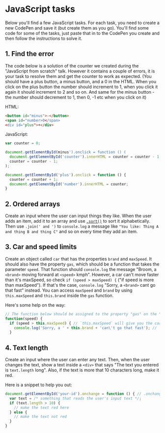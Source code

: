 # JavaScript tasks

Below you'll find a few JavaScript tasks. For each task, you need to create a new CodePen and save it (but create them as you go).
  You'll find some code for some of the tasks, just paste that in to the CodePen you create and then follow the instructions to solve it.

## 1. Find the error

The code below is a solution of the counter we created during the "JavaScript from scratch" talk. However it contains a couple of errors,
  it is your task to resolve them and get the counter to work as expected. (You should have a plus button, a minus button, and a 0 in the
  HTML. When you click on the plus button the number should increment to 1, when you click it again it should increment to 2 and so on.
  And same for the minus button - the number should decrement to 1, then 0, -1 etc when you click on it)

HTML:

```html
<button id="minus">-</button>
<span id="number>0</span>
<div id="plus">+</div>
```

JavaScript:

```js
var counter = 0;

document.getElementById(minus').onclick = function () (
  document.getElementById('counter').innerHTML = counter = counter - 1;
  counter = counter - 1;
);

document.getElementById('plus').onclick = function () {
  counter = counter + 1;
  document.getElementById('number').innerHTML = counter;
}
```

## 2. Ordered arrays

Create an input where the user can input things they like. When the user adds an item, add it to an array and use
  [`.sort()`](https://developer.mozilla.org/en-US/docs/Web/JavaScript/Reference/Global_Objects/Array/sort) to sort it
  alphabetically. Then use `.join(' and ')` to `console.log` a message like `"You like: Thing A and thing B and thing C"`
  and so on every time they add an item.

## 3. Car and speed limits

Create an object called `car` that has the properties `brand` and `maxSpeed`. It should also have the property `gas`, which
  should be a function that takes the parameter `speed`. That function should `console.log` the message "Broom, a `<brand>` moving forward
  at `<speed>` kmph". However, a car can't move faster than it's maxSpeed, so check `if (speed > maxSpeed) {` ("if speed is more than maxSpeed").
  If that's the case, `console.log` "Sorry, a `<brand>` cant go that fast" instead. You can access `maxSpeed` and `brand` by using
  `this.maxSpeed` and `this.brand` inside the `gas` function.

Here's some help on the way:

```js
// The function below should be assigned to the property "gas" on the "car" object
function(speed) {
  if (speed > this.maxSpeed) { // `this.maxSpeed` will give you the car's maxSpeed
    console.log('Sorry, a ' + this.brand + 'can\'t go that fast'); // `this.brand` will give you the car's brand
  }
```

## 4. Text length

Create an input where the user can enter any text. Then, when the user changes the text, show a text inside a `<div>` that
  says "The text you entered is `text.length` long". Also, if the text is more that 10 characters long, make it red.

Here is a snippet to help you out:

```js
document.getElementById('your-id').onchange = function () { // .onchange runs the function every time the user types something in the input
  var text = /* something that reads the user's input text */;
  if (text.length > 10) {
    // make the text red here
  } else {
    // make the text not red
  }
}
```

